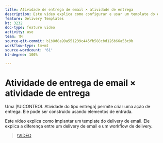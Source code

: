 ```yaml
---
title: Atividade de entrega de email × atividade de entrega
description: Este vídeo explica como configurar e usar um template do delivery.
feature: Delivery Templates
kt: 3232
doc-type: feature video
activity: use
team: TM
source-git-commit: b1b8d8a99a551239c445fb588cbd126b66a53c9b
workflow-type: tm+mt
source-wordcount: '61'
ht-degree: 100%

---
```



# Atividade de entrega de email × atividade de entrega

Uma [!UICONTROL Atividade do tipo entrega] permite criar uma ação de entrega. Ele pode ser construído usando elementos de entrada.

Este vídeo explica como implantar um template do delivery de email. Ele explica a diferença entre um delivery de email e um workflow de delivery.

>[!VIDEO](https://video.tv.adobe.com/v/24065?quality=12&learn=on)
